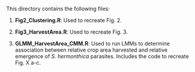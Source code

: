 
This directory contains the following files:

1. **Fig2_Clustering.R**: Used to recreate Fig. 2. 

2. **Fig3_HarvestArea.R**: Used to recreate Fig. 3. 

3. **GLMM_HarvestArea_CMM.R**: Used to run LMMs to determine association between relative crop area harvested and relative emergence of *S. hermonthica* parasites. Includes the code to recreate Fig. X a-c. 
